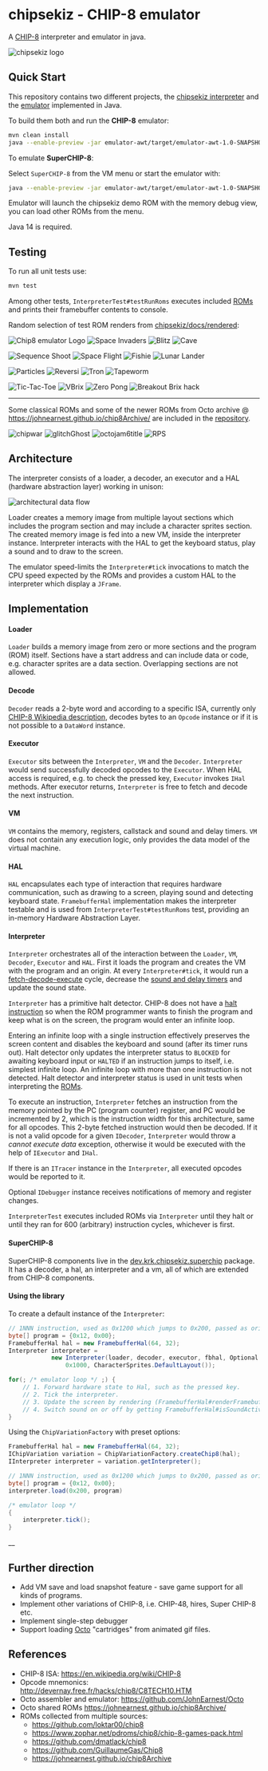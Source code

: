 # chipsekiz - CHIP-8 emulator

A [CHIP-8](https://en.wikipedia.org/wiki/CHIP-8) interpreter and emulator in java.

![chipsekiz logo](chipsekiz/docs/chipsekiz.png)

## Quick Start

This repository contains two different projects, the [chipsekiz interpreter](chipsekiz) and the [emulator](emulator-awt) implemented in Java.

To build them both and run the **CHIP-8** emulator:

```bash
mvn clean install
java --enable-preview -jar emulator-awt/target/emulator-awt-1.0-SNAPSHOT-jar-with-dependencies.jar
```

To emulate **SuperCHIP-8**:

Select `SuperCHIP-8` from the VM menu or start the emulator with:

```bash
java --enable-preview -jar emulator-awt/target/emulator-awt-1.0-SNAPSHOT-jar-with-dependencies.jar --superchip8
```

Emulator will launch the chipsekiz demo ROM with the memory debug view, you can load other ROMs from the menu.

Java 14 is required.

## Testing

To run all unit tests use:

```bash
mvn test
```

Among other tests, `InterpreterTest#testRunRoms` executes included [ROMs](roms) and prints their framebuffer contents to console.

Random selection of test ROM renders from [chipsekiz/docs/rendered](chipsekiz/docs/rendered):

![Chip8 emulator Logo](chipsekiz/docs/rendered/Chip8%20emulator%20Logo%20[Garstyciuks]-cycle217.png) ![Space Invaders](chipsekiz/docs/rendered/Space%20Invaders%20[David%20Winter]-cycle600.png) ![Blitz](chipsekiz/docs/rendered/Blitz%20[David%20Winter]-cycle32.png) ![Cave](chipsekiz/docs/rendered/Cave-cycle600.png)

![Sequence Shoot](chipsekiz/docs/rendered/Sequence%20Shoot%20[Joyce%20Weisbecker]-cycle600.png) ![Space Flight](chipsekiz/docs/rendered/Space%20Flight-cycle600.png) ![Fishie](chipsekiz/docs/rendered/Fishie%20[Hap,%202005]-cycle101.png) ![Lunar Lander](<chipsekiz/docs/rendered/Lunar%20Lander%20(Udo%20Pernisz,%201979)-cycle213.png>)

![Particles](chipsekiz/docs/rendered/Particle%20Demo%20[zeroZshadow,%202008]-cycle600.png) ![Reversi](chipsekiz/docs/rendered/Reversi%20[Philip%20Baltzer]-cycle600.png) ![Tron](chipsekiz/docs/rendered/Tron-cycle600.png) ![Tapeworm](chipsekiz/docs/rendered/Tapeworm%20[JDR,%201999]-cycle600.png)

![Tic-Tac-Toe](chipsekiz/docs/rendered/Tic-Tac-Toe%20[David%20Winter]-cycle164.png) ![VBrix](chipsekiz/docs/rendered/Vertical%20Brix%20[Paul%20Robson,%201996]-cycle600.png) ![Zero Pong](chipsekiz/docs/rendered/ZeroPong%20[zeroZshadow,%202007]-cycle600.png) ![Breakout Brix hack](chipsekiz/docs/rendered/Breakout%20%28Brix%20hack%29%20[David%20Winter,%201997]-cycle600.png)

---

Some classical ROMs and some of the newer ROMs from Octo archive @ https://johnearnest.github.io/chip8Archive/ are included in the [repository](roms).

![chipwar](chipsekiz/docs/rendered/chipwar.png)
![glitchGhost](chipsekiz/docs/rendered/glitchGhost.png)
![octojam6title](chipsekiz/docs/rendered/octojam6title.png)
![RPS](chipsekiz/docs/rendered/RPS.png)

## Architecture

The interpreter consists of a loader, a decoder, an executor and a HAL (hardware abstraction layer) working in unison:

![architectural data flow](chipsekiz/docs/arch-dataflow.png)

Loader creates a memory image from multiple layout sections which includes the program section and may include a character sprites section. The created memory image is fed into a new VM, inside the interpreter instance. Interpreter interacts with the HAL to get the keyboard status, play a sound and to draw to the screen.

The emulator speed-limits the `Interpreter#tick` invocations to match the CPU speed expected by the ROMs and provides a custom HAL to the interpreter which display a `JFrame`.

## Implementation

#### Loader

`Loader` builds a memory image from zero or more sections and the program (ROM) itself. Sections have a start address and can include data or code, e.g. character sprites are a data section. Overlapping sections are not allowed.

#### Decode

`Decoder` reads a 2-byte word and according to a specific ISA, currently only [CHIP-8 Wikipedia description](https://en.wikipedia.org/wiki/CHIP-8), decodes bytes to an `Opcode` instance or if it is not possible to a `DataWord` instance.

#### Executor

`Executor` sits between the `Interpreter`, `VM` and the `Decoder`. `Interpreter` would send successfully decoded opcodes to the `Executor`. When HAL access is required, e.g. to check the pressed key, `Executor` invokes `IHal` methods. After executor returns, `Interpreter` is free to fetch and decode the next instruction.

#### VM

`VM` contains the memory, registers, callstack and sound and delay timers. `VM` does not contain any execution logic, only provides the data model of the virtual machine.

#### HAL

`HAL` encapsulates each type of interaction that requires hardware communication, such as drawing to a screen, playing sound and detecting keyboard state. `FramebufferHal` implementation makes the interpreter testable and is used from `InterpreterTest#testRunRoms` test, providing an in-memory Hardware Abstraction Layer.

#### Interpreter

`Interpreter` orchestrates all of the interaction between the `Loader`, `VM`, `Decoder`, `Executor` and `HAL`. First it loads the program and creates the VM with the program and an origin. At every `Interpreter#tick`, it would run a [fetch-decode-execute](https://en.wikipedia.org/wiki/Instruction_cycle) cycle, decrease the [sound and delay timers](https://en.wikipedia.org/wiki/CHIP-8#Timers) and update the sound state.

`Interpreter` has a primitive halt detector. CHIP-8 does not have a [halt instruction](<https://en.wikipedia.org/wiki/Halt_and_Catch_Fire_(computing)>) so when the ROM programmer wants to finish the program and keep what is on the screen, the program would enter an infinite loop.

Entering an infinite loop with a single instruction effectively preserves the screen content and disables the keyboard and sound (after its timer runs out). Halt detector only updates the interpreter status to `BLOCKED` for awaiting keyboard input or `HALTED` if an instruction jumps to itself, i.e. simplest infinite loop. An infinite loop with more than one instruction is not detected. Halt detector and interpreter status is used in unit tests when interpreting the [ROMs](src/test/resources/roms).

To execute an instruction, `Interpreter` fetches an instruction from the memory pointed by the PC (program counter) register, and PC would be incremented by 2, which is the instruction width for this architecture, same for all opcodes. This 2-byte fetched instruction would then be decoded. If it is not a valid opcode for a given `IDecoder`, `Interpreter` would throw a _cannot execute data_ exception, otherwise it would be executed with the help of `IExecutor` and `IHal`.

If there is an `ITracer` instance in the `Interpreter`, all executed opcodes would be reported to it.

Optional `IDebugger` instance receives notifications of memory and register changes.

`InterpreterTest` executes included ROMs via `Interpreter` until they halt or until they ran for 600 (arbitrary) instruction cycles, whichever is first.

#### SuperCHIP-8

SuperCHIP-8 components live in the [dev.krk.chipsekiz.superchip](chipsekiz/src/main/java/dev/krk/chipsekiz/superchip) package. It has a decoder, a hal, an interpreter and a vm, all of which are extended from CHIP-8 components.

#### Using the library

To create a default instance of the `Interpreter`:

```java
// 1NNN instruction, used as 0x1200 which jumps to 0x200, passed as origin to the interpreter below, causing an infinite loop.
byte[] program = {0x12, 0x00};
FramebufferHal hal = new FramebufferHal(64, 32);
Interpreter interpreter =
            new Interpreter(loader, decoder, executor, fbhal, Optional.empty(), 0x200, program,
                0x1000, CharacterSprites.DefaultLayout());

for(; /* emulator loop */ ;) {
    // 1. Forward hardware state to Hal, such as the pressed key.
    // 2. Tick the interpreter.
    // 3. Update the screen by rendering (FramebufferHal#renderFramebuffer) or directly from your own IHal implementation.
    // 4. Switch sound on or off by getting FramebufferHal#isSoundActive or in response to IHal#sound.
}
```

Using the `ChipVariationFactory` with preset options:

```java
FramebufferHal hal = new FramebufferHal(64, 32);
IChipVariation variation = ChipVariationFactory.createChip8(hal);
IInterpreter interpreter = variation.getInterpreter();

// 1NNN instruction, used as 0x1200 which jumps to 0x200, passed as origin to the interpreter below, causing an infinite loop.
byte[] program = {0x12, 0x00};
interpreter.load(0x200, program)

/* emulator loop */
{
    interpreter.tick();
}
```
__
## Further direction

- Add VM save and load snapshot feature - save game support for all kinds of programs.
- Implement other variations of CHIP-8, i.e. CHIP-48, hires, Super CHIP-8 etc.
- Implement single-step debugger
- Support loading [Octo](https://github.com/JohnEarnest/Octo) "cartridges" from animated gif files.

## References

- CHIP-8 ISA: https://en.wikipedia.org/wiki/CHIP-8
- Opcode mnemonics: http://devernay.free.fr/hacks/chip8/C8TECH10.HTM
- Octo assembler and emulator: https://github.com/JohnEarnest/Octo
- Octo shared ROMs https://johnearnest.github.io/chip8Archive/
- ROMs collected from multiple sources:
  - https://github.com/loktar00/chip8
  - https://www.zophar.net/pdroms/chip8/chip-8-games-pack.html
  - https://github.com/dmatlack/chip8
  - https://github.com/GuillaumeGas/Chip8
  - https://johnearnest.github.io/chip8Archive

